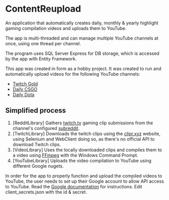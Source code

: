 # ContentReupload
An application that automatically creates daily, monthly & yearly highlight gaming compilation videos and uploads them to YouTube. 

The app is multi-threaded and can manage multiple YouTube channels at once, using one thread per channel. 

The program uses SQL Server Express for DB storage, which is accessed by the app with Entity Framework.

This app was created in form as a hobby project. It was created to run and automatically upload videos for the following YouTube channels:
* [Twitch Gold](https://www.youtube.com/channel/UC4Ucibr5L2O9HkaygjIvyrA)
* [Daily CSGO](https://www.youtube.com/channel/UCCdPO27psRquTjAY2EHiz6w)
* [Daily Dota](https://www.youtube.com/channel/UC96mL-T6mAD2xR8tZi7iNug)

## Simplified process
1. [RedditLibrary] Gathers [twitch.tv](https://www.twitch.tv) gaming clip submissions from the channel's configured [subreddit](https://www.reddit.com).
2. [TwitchLibrary] Downloads the twitch clips using the [clipr.xyz](https://clipr.xyz) website, using Selenium and WebClient doing so, as there's no official API to download Twitch clips.
3. [VideoLibrary] Uses the locally downloaded clips and compiles them to a video using [FFmpeg](https://ffmpeg.org) with the Windows Command Prompt.
4. [YouTubeLibrary] Uploads the video compilation to YouTube using different Google nugets.

In order for the app to properly function and upload the compiled videos to YouTube, the user needs to set up their Google account to allow API access to YouTube. Read the [Google documentation](https://developers.google.com/api-client-library/dotnet/guide/aaa_overview) for instructions. Edit client_secrets.json with the id & secret.
